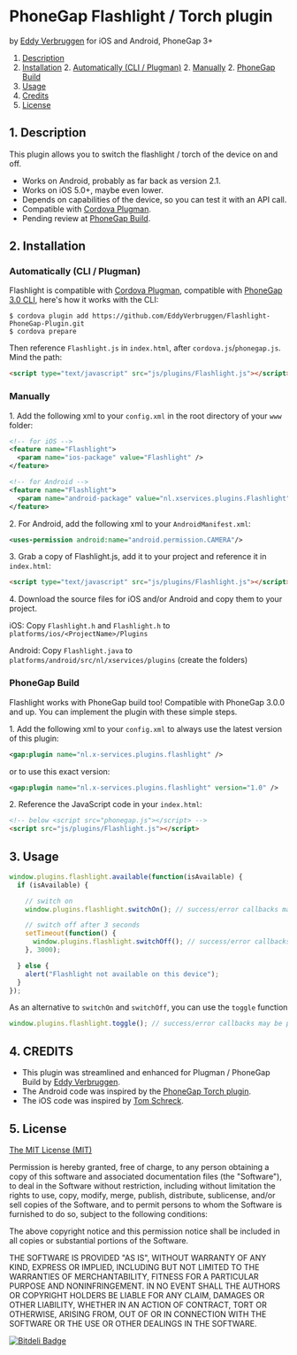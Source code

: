 # PhoneGap Flashlight / Torch plugin

by [Eddy Verbruggen](http://www.x-services.nl) for iOS and Android, PhoneGap 3+

1. [Description](https://github.com/EddyVerbruggen/Flashlight-PhoneGap-Plugin#1-description)
2. [Installation](https://github.com/EddyVerbruggen/Flashlight-PhoneGap-Plugin#2-installation)
	2. [Automatically (CLI / Plugman)](https://github.com/EddyVerbruggen/Flashlight-PhoneGap-Plugin#automatically-cli--plugman)
	2. [Manually](https://github.com/EddyVerbruggen/Flashlight-PhoneGap-Plugin#manually)
	2. [PhoneGap Build](https://github.com/EddyVerbruggen/Flashlight-PhoneGap-Plugin#phonegap-build)
3. [Usage](https://github.com/EddyVerbruggen/Flashlight-PhoneGap-Plugin#3-usage)
4. [Credits](https://github.com/EddyVerbruggen/Flashlight-PhoneGap-Plugin#4-credits)
5. [License](https://github.com/EddyVerbruggen/Flashlight-PhoneGap-Plugin#5-license)

## 1. Description

This plugin allows you to switch the flashlight / torch of the device on and off.

* Works on Android, probably as far back as version 2.1.
* Works on iOS 5.0+, maybe even lower.
* Depends on capabilities of the device, so you can test it with an API call.
* Compatible with [Cordova Plugman](https://github.com/apache/cordova-plugman).
* Pending review at [PhoneGap Build](https://build.phonegap.com/plugins).

## 2. Installation

### Automatically (CLI / Plugman)
Flashlight is compatible with [Cordova Plugman](https://github.com/apache/cordova-plugman), compatible with [PhoneGap 3.0 CLI](http://docs.phonegap.com/en/3.0.0/guide_cli_index.md.html#The%20Command-line%20Interface_add_features), here's how it works with the CLI:

```
$ cordova plugin add https://github.com/EddyVerbruggen/Flashlight-PhoneGap-Plugin.git
$ cordova prepare
```
Then reference `Flashlight.js` in `index.html`, after `cordova.js`/`phonegap.js`. Mind the path:
```html
<script type="text/javascript" src="js/plugins/Flashlight.js"></script>
```

### Manually

1\. Add the following xml to your `config.xml` in the root directory of your `www` folder:
```xml
<!-- for iOS -->
<feature name="Flashlight">
  <param name="ios-package" value="Flashlight" />
</feature>
```
```xml
<!-- for Android -->
<feature name="Flashlight">
  <param name="android-package" value="nl.xservices.plugins.Flashlight" />
</feature>
```

2\. For Android, add the following xml to your `AndroidManifest.xml`:
```xml
<uses-permission android:name="android.permission.CAMERA"/>
```

3\. Grab a copy of Flashlight.js, add it to your project and reference it in `index.html`:
```html
<script type="text/javascript" src="js/plugins/Flashlight.js"></script>
```

4\. Download the source files for iOS and/or Android and copy them to your project.

iOS: Copy `Flashlight.h` and `Flashlight.h` to `platforms/ios/<ProjectName>/Plugins`

Android: Copy `Flashlight.java` to `platforms/android/src/nl/xservices/plugins` (create the folders)

### PhoneGap Build

Flashlight works with PhoneGap build too! Compatible with PhoneGap 3.0.0 and up.
You can implement the plugin with these simple steps.

1\. Add the following xml to your `config.xml` to always use the latest version of this plugin:
```xml
<gap:plugin name="nl.x-services.plugins.flashlight" />
```
or to use this exact version:
```xml
<gap:plugin name="nl.x-services.plugins.flashlight" version="1.0" />
```

2\. Reference the JavaScript code in your `index.html`:
```html
<!-- below <script src="phonegap.js"></script> -->
<script src="js/plugins/Flashlight.js"></script>
```

## 3. Usage
```javascript
window.plugins.flashlight.available(function(isAvailable) {
  if (isAvailable) {

    // switch on
    window.plugins.flashlight.switchOn(); // success/error callbacks may be passed

    // switch off after 3 seconds
    setTimeout(function() {
      window.plugins.flashlight.switchOff(); // success/error callbacks may be passed
    }, 3000);

  } else {
    alert("Flashlight not available on this device");
  }
});
```

As an alternative to `switchOn` and `switchOff`, you can use the `toggle` function
```javascript
window.plugins.flashlight.toggle(); // success/error callbacks may be passed
```

## 4. CREDITS ##
* This plugin was streamlined and enhanced for Plugman / PhoneGap Build by [Eddy Verbruggen](http://www.x-services.nl).
* The Android code was inspired by the [PhoneGap Torch plugin](https://github.com/phonegap/phonegap-plugins/tree/DEPRECATED/Android/Torch).
* The iOS code was inspired by [Tom Schreck](https://github.com/tomschreck/iOS-Torch-Plugin).


## 5. License

[The MIT License (MIT)](http://www.opensource.org/licenses/mit-license.html)

Permission is hereby granted, free of charge, to any person obtaining a copy
of this software and associated documentation files (the "Software"), to deal
in the Software without restriction, including without limitation the rights
to use, copy, modify, merge, publish, distribute, sublicense, and/or sell
copies of the Software, and to permit persons to whom the Software is
furnished to do so, subject to the following conditions:

The above copyright notice and this permission notice shall be included in
all copies or substantial portions of the Software.

THE SOFTWARE IS PROVIDED "AS IS", WITHOUT WARRANTY OF ANY KIND, EXPRESS OR
IMPLIED, INCLUDING BUT NOT LIMITED TO THE WARRANTIES OF MERCHANTABILITY,
FITNESS FOR A PARTICULAR PURPOSE AND NONINFRINGEMENT. IN NO EVENT SHALL THE
AUTHORS OR COPYRIGHT HOLDERS BE LIABLE FOR ANY CLAIM, DAMAGES OR OTHER
LIABILITY, WHETHER IN AN ACTION OF CONTRACT, TORT OR OTHERWISE, ARISING FROM,
OUT OF OR IN CONNECTION WITH THE SOFTWARE OR THE USE OR OTHER DEALINGS IN
THE SOFTWARE.


[![Bitdeli Badge](https://d2weczhvl823v0.cloudfront.net/EddyVerbruggen/flashlight-phonegap-plugin/trend.png)](https://bitdeli.com/free "Bitdeli Badge")
